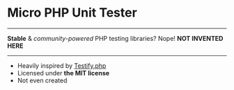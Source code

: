 
   # Micro PHP Unit Tester #
   ----
   __Stable__ & *community-powered* PHP testing libraries?  Nope! __NOT INVENTED HERE__
   
   ----
   + Heavily inspired by [Testify.php](github.com/marco-fiset/Testify.php)
   + Licensed under __the MIT license__
   + Not even created


